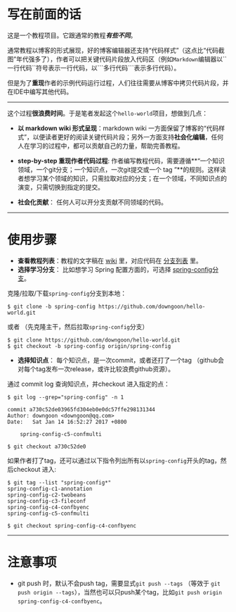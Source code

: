 # 写在前面的话

这是一个教程项目。它跟通常的教程***有些不同***。

通常教程以博客的形式展现，好的博客编辑器还支持“代码样式”（这点比“代码截图”年代强多了），作者可以把关键代码片段放入代码区（例如``Markdown``编辑器以\`\`一行代码\`\`符号表示一行代码，以\`\`\`多行代码\`\`\`表示多行代码）。

但是为了**重现**作者的示例代码运行过程，人们往往需要从博客中拷贝代码片段，并在IDE中编写其他代码。

---

这个过程**很浪费时间**。于是笔者发起这个``hello-world``项目，想做到几点：

- **以 markdown wiki 形式呈现**：markdown wiki 一方面保留了博客的“代码样式”，以便读者更好的阅读关键代码片段；另外一方面支持**社会化编辑**，任何人在学习的过程中，都可以贡献自己的力量，帮助完善教程。

- **step-by-step 重现作者代码过程**:   作者编写教程代码，需要遵循**“一个知识领域，一个git分支；一个知识点，一次git提交或一个 tag ”**的规则。这样读者想学习某个领域的知识，只需拉取对应的分支；在一个领域，不同知识点的演变，只需切换到指定的提交。

- **社会化贡献**： 任何人可以开分支贡献不同领域的代码。

---

# 使用步骤

- **查看教程列表**：教程的文字稿在 [wiki](https://github.com/downgoon/hello-world/wiki) 里，对应代码在 [分支列表](https://github.com/downgoon/hello-world/branches) 里。
- **选择学习分支**： 比如想学习 Spring 配置方面的，可选择 [spring-config分支](https://github.com/downgoon/hello-world/tree/spring-config)。

克隆/拉取/下载``spring-config``分支到本地：

```
$ git clone -b spring-config https://github.com/downgoon/hello-world.git
```

或者 （先克隆主干，然后拉取``spring-config``分支）

```
$ git clone https://github.com/downgoon/hello-world.git
$ git checkout -b spring-config origin/spring-config
```

- **选择知识点**： 每个知识点，是一次commit，或者还打了一个tag （github会对每个tag发布一次release，或许比较浪费github资源）。

通过 commit log 查询知识点，并checkout 进入指定的点：

```
$ git log --grep="spring-config" -n 1

commit a730c52de03965fd304eb0e0dc57ffe298131344
Author: downgoon <downgoon@qq.com>
Date:   Sat Jan 14 16:52:27 2017 +0800

    spring-config-c5-confmulti

$ git checkout a730c52de0
```

如果作者打了tag，还可以通过以下指令列出所有以``spring-config``开头的tag，然后checkout 进入:

```
$ git tag --list "spring-config*"
spring-config-c1-annotation
spring-config-c2-twobeans
spring-config-c3-fileconf
spring-config-c4-confbyenc
spring-config-c5-confmulti

$ git checkout spring-config-c4-confbyenc
```

---

# 注意事项

- git push 时，默认不会push tag，需要显式``git push --tags`` （等效于 ``git push origin --tags``），当然也可以只push某个tag，比如``git push origin spring-config-c4-confbyenc``。
